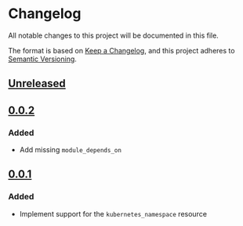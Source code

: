 # Changelog

All notable changes to this project will be documented in this file.

The format is based on [Keep a Changelog](https://keepachangelog.com/en/1.0.0/),
and this project adheres to [Semantic Versioning](https://semver.org/spec/v2.0.0.html).

## [Unreleased]

## [0.0.2]

### Added

- Add missing `module_depends_on`

## [0.0.1]

### Added

- Implement support for the `kubernetes_namespace` resource

<!-- markdown-link-check-disable -->

[unreleased]: https://github.com/mineiros-io/terraform-kubernetes-namespace/compare/v0.0.2...HEAD
[0.0.2]: https://github.com/mineiros-io/terraform-kubernetes-namespace/releases/tag/v0.0.2

<!-- markdown-link-check-disabled -->
[0.0.1]: https://github.com/mineiros-io/terraform-kubernetes-namespace/releases/tag/v0.0.1
